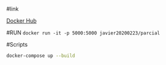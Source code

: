 #link

[Docker Hub](https://hub.docker.com/repository/docker/javier20200223/parcial)

#RUN
`docker run -it -p 5000:5000 javier20200223/parcial`

#Scripts
```bash
docker-compose up --build
```